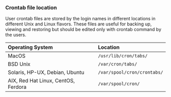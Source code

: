 ### Crontab file location
User crontab files are stored by the login names in different locations in different Unix and Linux flavors. These files are useful for backing up, viewing and restoring but should be edited only with crontab command by the users.

| Operating System | Location |
| :--- | :--- |
| MacOS | `/usr/lib/cron/tabs/` |
| BSD Unix | `/var/cron/tabs/` |
| Solaris, HP-UX, Debian, Ubuntu | `/var/spool/cron/crontabs/` |
| AIX, Red Hat Linux, CentOS, Ferdora | `/var/spool/cron/` |
```
